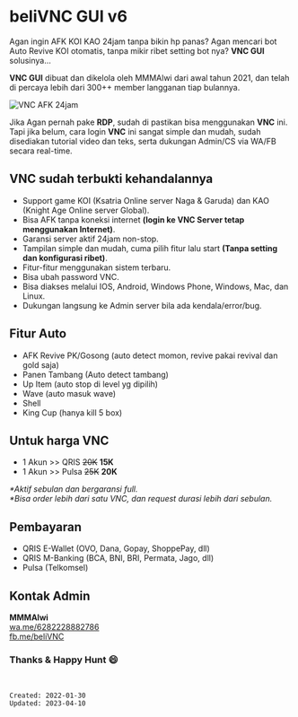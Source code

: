 
# beliVNC GUI v6

Agan ingin AFK KOI KAO 24jam tanpa bikin hp panas? Agan mencari bot Auto Revive KOI otomatis, tanpa mikir ribet setting bot nya? **VNC GUI** solusinya...

**VNC GUI** dibuat dan dikelola oleh MMMAlwi dari awal tahun 2021, dan telah di percaya lebih dari 300++ member langganan tiap bulannya.

![VNC AFK 24jam](/gui/afk.png)

Jika Agan pernah pake **RDP**, sudah di pastikan bisa menggunakan **VNC** ini. Tapi jika belum, cara login **VNC** ini sangat simple dan mudah, sudah disediakan tutorial video dan teks, serta dukungan Admin/CS via WA/FB secara real-time.

## VNC sudah terbukti kehandalannya
- Support game KOI (Ksatria Online server Naga & Garuda) dan KAO (Knight Age Online server Global).
- Bisa AFK tanpa koneksi internet **(login ke VNC Server tetap menggunakan Internet)**. 
- Garansi server aktif 24jam non-stop.
- Tampilan simple dan mudah, cuma pilih fitur lalu start **(Tanpa setting dan konfigurasi ribet)**. 
- Fitur-fitur menggunakan sistem terbaru.
- Bisa ubah password VNC.
- Bisa diakses melalui IOS, Android, Windows Phone, Windows, Mac, dan Linux.
- Dukungan langsung ke Admin server bila ada kendala/error/bug. 

## Fitur Auto
- AFK Revive PK/Gosong (auto detect momon, revive pakai revival dan gold saja)
- Panen Tambang (Auto detect tambang)
- Up Item (auto stop di level yg dipilih)
- Wave (auto masuk wave)
- Shell
- King Cup (hanya kill 5 box)

## Untuk harga VNC
- 1 Akun >> QRIS ~~20K~~ **15K**
- 1 Akun >> Pulsa ~~25K~~ **20K**

_*Aktif sebulan dan bergaransi full._ <br /> 
_*Bisa order lebih dari satu VNC, dan request durasi lebih dari sebulan._

## Pembayaran
- QRIS E-Wallet (OVO, Dana, Gopay, ShoppePay, dll)
- QRIS M-Banking (BCA, BNI, BRI, Permata, Jago, dll) 
- Pulsa (Telkomsel)

## Kontak Admin

**MMMAlwi**
<br />
[wa.me/6282228882786](https://wa.me/6282228882786)
<br />
[fb.me/beliVNC](https://fb.me/beliVNC) 

### Thanks & Happy Hunt 😄

<br />

`Created: 2022-01-30`
<br />
`Updated: 2023-04-10`

